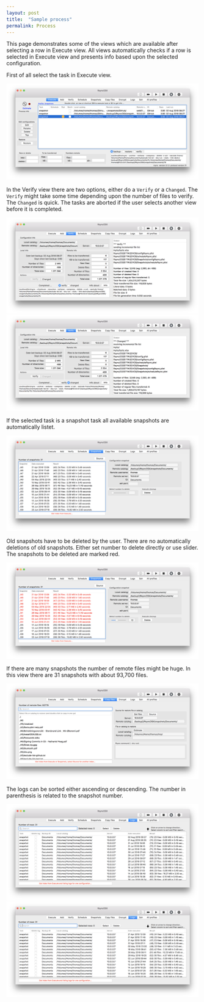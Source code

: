```yaml
---
layout: post
title:  "Sample process"
permalink: Process
---
```

This page demonstrates some of the views which are available after selecting a row in Execute view. All views automatically checks if a row is selected in Execute view and presents info based upon the selected configuration.

First of all select the task in Execute view.

![](/images/RsyncOSX/master/process/Execute.png)

In the Verify view there are two options, either do a `Verify` or a `Changed`. The `Verify` might take some time depending upon the number of files to verify. The `Changed` is quick. The tasks are aborted if the user selects another view before it is completed.

![](/images/RsyncOSX/master/process/verify.png)
![](/images/RsyncOSX/master/process/changed.png)

If the selected task is a snapshot task all available snapshots are automatically listet.

![](/images/RsyncOSX/master/process/snapshots.png)

Old snapshots have to be deleted by the user. There are no automatically deletions of old snapshots. Either set number to delete directly or use slider. The snapshots to be deleted are marked red.

![](/images/RsyncOSX/master/process/snapshotsdelete.png)

If there are many snapshots the number of remote files might be huge. In this view there are 31 snapshots with about 93,700 files.

![](/images/RsyncOSX/master/process/copysinglefiles.png)

The logs can be sorted either ascending or descending. The number in parenthesis is related to the snapshot number.

![](/images/RsyncOSX/master/process/logsascending.png)
![](/images/RsyncOSX/master/process/logdescending.png)
